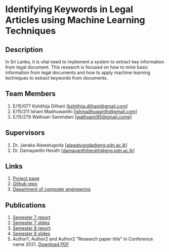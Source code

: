# Identifying Keywords in Legal Articles using Machine Learning Techniques

## Description

In Sri Lanka, it is vital need to implement a system to extract key information from legal document. This research is focused on how to mine basic information from legal documents and how to apply machine learning techniques to extract keywords from documents.

## Team Members
1. E/15/077 Kshithija Dilhani  [[kshithija.dilhani@gmail.com](mailto:e15077@eng.pdn.ac.lk)]
2. E/15/211 Ishani Madhuwanthi [[ishmadhuwanthi@gmail.com](mailto:e15211@eng.pdn.ac.lk)]
3. E/15/279 Wathsari Samindani [[wathsami95@gmail.come](mailto:e15279@eng.pdn.ac.lk)]


## Supervisors
1. Dr. Janaka Alawatugoda [[alawatugoda@eng.pdn.ac.lk](mailto:alawatugoda@eng.pdn.ac.lk)]
2. Dr. Damayanthi Herath [[damayanthiherath@eng.pdn.ac.lk](mailto:damayanthiherath@eng.pdn.ac.lk)]


## Links

1. [Project page](https://cepdnaclk.github.io/e15-4yp-minimal-template)
2. [Github repo](https://github.com/cepdnaclk/e15-4yp-minimal-template)
3. [Department of computer engineering](http://ce.pdn.ac.lk)


## Publications
1. [Semester 7 report](https://cepdnaclk.github.io/e15-4yp-minimal-template)
2. [Semester 7 sldies](https://cepdnaclk.github.io/e15-4yp-minimal-template)
3. [Semester 8 report](https://cepdnaclk.github.io/e15-4yp-minimal-template)
4. [Semester 8 slides](https://cepdnaclk.github.io/e15-4yp-minimal-template)
5. Author1, Author2 and Author2 "Research paper title" in Conference name 2021. [Download PDF ](https://cepdnaclk.github.io/e15-4yp-minimal-template)
